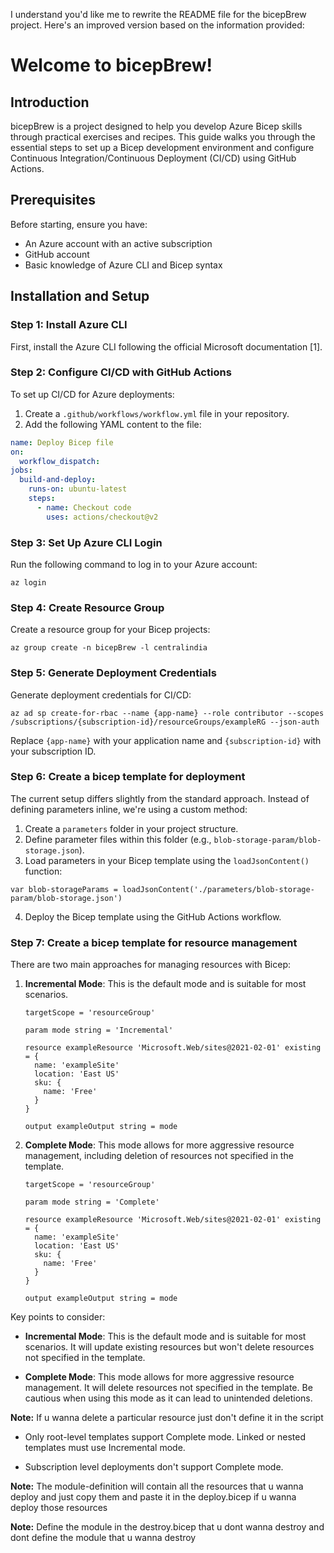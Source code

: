 I understand you'd like me to rewrite the README file for the bicepBrew project. Here's an improved version based on the information provided:

# Welcome to bicepBrew!

## Introduction

bicepBrew is a project designed to help you develop Azure Bicep skills through practical exercises and recipes. This guide walks you through the essential steps to set up a Bicep development environment and configure Continuous Integration/Continuous Deployment (CI/CD) using GitHub Actions.

## Prerequisites

Before starting, ensure you have:

- An Azure account with an active subscription
- GitHub account
- Basic knowledge of Azure CLI and Bicep syntax

## Installation and Setup

### Step 1: Install Azure CLI

First, install the Azure CLI following the official Microsoft documentation [1].

### Step 2: Configure CI/CD with GitHub Actions

To set up CI/CD for Azure deployments:

1. Create a `.github/workflows/workflow.yml` file in your repository.
2. Add the following YAML content to the file:

```yaml
name: Deploy Bicep file
on:
  workflow_dispatch:
jobs:
  build-and-deploy:
    runs-on: ubuntu-latest
    steps:
      - name: Checkout code
        uses: actions/checkout@v2
```

### Step 3: Set Up Azure CLI Login

Run the following command to log in to your Azure account:

```
az login
```

### Step 4: Create Resource Group

Create a resource group for your Bicep projects:

```
az group create -n bicepBrew -l centralindia
```

### Step 5: Generate Deployment Credentials

Generate deployment credentials for CI/CD:

```
az ad sp create-for-rbac --name {app-name} --role contributor --scopes /subscriptions/{subscription-id}/resourceGroups/exampleRG --json-auth
```

Replace `{app-name}` with your application name and `{subscription-id}` with your subscription ID.

### Step 6: Create a bicep template for deployment

The current setup differs slightly from the standard approach. Instead of defining parameters inline, we're using a custom method:

1. Create a `parameters` folder in your project structure.
2. Define parameter files within this folder (e.g., `blob-storage-param/blob-storage.json`).
3. Load parameters in your Bicep template using the `loadJsonContent()` function:

```bicep
var blob-storageParams = loadJsonContent('./parameters/blob-storage-param/blob-storage.json')
```

4. Deploy the Bicep template using the GitHub Actions workflow.

### Step 7: Create a bicep template for resource management

There are two main approaches for managing resources with Bicep:

1. **Incremental Mode**: This is the default mode and is suitable for most scenarios.

   ```bicep
   targetScope = 'resourceGroup'

   param mode string = 'Incremental'

   resource exampleResource 'Microsoft.Web/sites@2021-02-01' existing = {
     name: 'exampleSite'
     location: 'East US'
     sku: {
       name: 'Free'
     }
   }

   output exampleOutput string = mode
   ```

2. **Complete Mode**: This mode allows for more aggressive resource management, including deletion of resources not specified in the template.

   ```bicep
   targetScope = 'resourceGroup'

   param mode string = 'Complete'

   resource exampleResource 'Microsoft.Web/sites@2021-02-01' existing = {
     name: 'exampleSite'
     location: 'East US'
     sku: {
       name: 'Free'
     }
   }

   output exampleOutput string = mode
   ```

Key points to consider:

- **Incremental Mode**: This is the default mode and is suitable for most scenarios. It will update existing resources but won't delete resources not specified in the template.

- **Complete Mode**: This mode allows for more aggressive resource management. It will delete resources not specified in the template. Be cautious when using this mode as it can lead to unintended deletions.

**Note:** If u wanna delete a particular resource just don't define it in the script

- Only root-level templates support Complete mode. Linked or nested templates must use Incremental mode.

- Subscription level deployments don't support Complete mode.


**Note:** The module-definition will contain all the resources that u wanna deploy and just copy them and paste it in the deploy.bicep if u wanna deploy those resources

**Note:** Define the module in the destroy.bicep that u dont wanna destroy and dont define the module that u wanna destroy